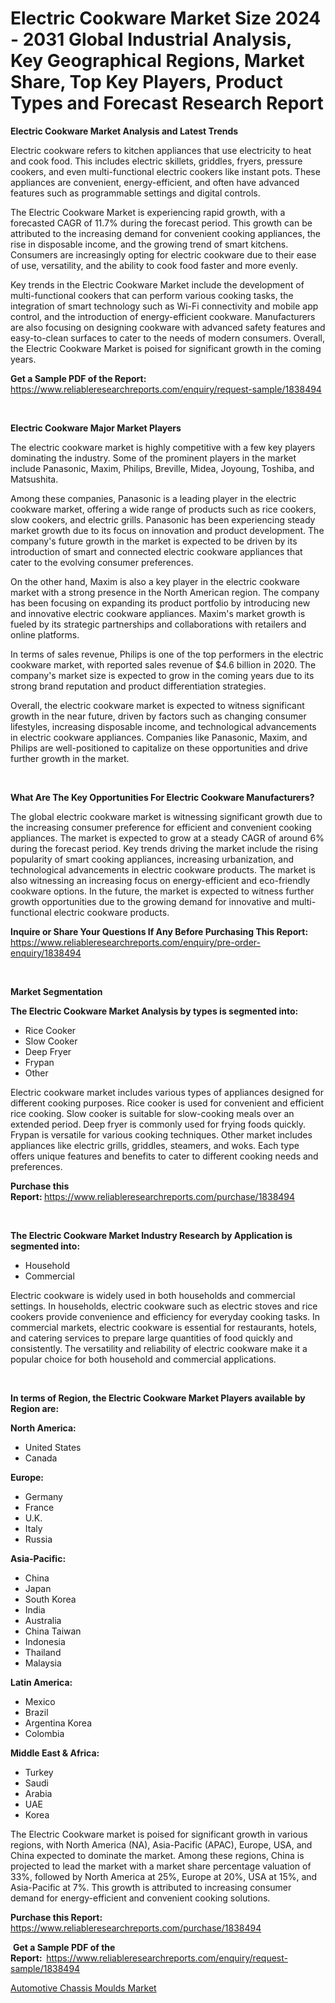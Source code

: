 <p><h1>Electric Cookware Market Size 2024 - 2031 Global Industrial Analysis, Key Geographical Regions, Market Share, Top Key Players, Product Types and Forecast Research Report</h1></p><p><strong>Electric Cookware Market Analysis and Latest Trends</strong></p>
<p><p>Electric cookware refers to kitchen appliances that use electricity to heat and cook food. This includes electric skillets, griddles, fryers, pressure cookers, and even multi-functional electric cookers like instant pots. These appliances are convenient, energy-efficient, and often have advanced features such as programmable settings and digital controls.</p><p>The Electric Cookware Market is experiencing rapid growth, with a forecasted CAGR of 11.7% during the forecast period. This growth can be attributed to the increasing demand for convenient cooking appliances, the rise in disposable income, and the growing trend of smart kitchens. Consumers are increasingly opting for electric cookware due to their ease of use, versatility, and the ability to cook food faster and more evenly.</p><p>Key trends in the Electric Cookware Market include the development of multi-functional cookers that can perform various cooking tasks, the integration of smart technology such as Wi-Fi connectivity and mobile app control, and the introduction of energy-efficient cookware. Manufacturers are also focusing on designing cookware with advanced safety features and easy-to-clean surfaces to cater to the needs of modern consumers. Overall, the Electric Cookware Market is poised for significant growth in the coming years.</p></p>
<p><strong>Get a Sample PDF of the Report:&nbsp;</strong> <a href="https://www.reliableresearchreports.com/enquiry/request-sample/1838494">https://www.reliableresearchreports.com/enquiry/request-sample/1838494</a></p>
<p>&nbsp;</p>
<p><strong>Electric Cookware Major Market Players</strong></p>
<p><p>The electric cookware market is highly competitive with a few key players dominating the industry. Some of the prominent players in the market include Panasonic, Maxim, Philips, Breville, Midea, Joyoung, Toshiba, and Matsushita.</p><p>Among these companies, Panasonic is a leading player in the electric cookware market, offering a wide range of products such as rice cookers, slow cookers, and electric grills. Panasonic has been experiencing steady market growth due to its focus on innovation and product development. The company's future growth in the market is expected to be driven by its introduction of smart and connected electric cookware appliances that cater to the evolving consumer preferences.</p><p>On the other hand, Maxim is also a key player in the electric cookware market with a strong presence in the North American region. The company has been focusing on expanding its product portfolio by introducing new and innovative electric cookware appliances. Maxim's market growth is fueled by its strategic partnerships and collaborations with retailers and online platforms.</p><p>In terms of sales revenue, Philips is one of the top performers in the electric cookware market, with reported sales revenue of $4.6 billion in 2020. The company's market size is expected to grow in the coming years due to its strong brand reputation and product differentiation strategies.</p><p>Overall, the electric cookware market is expected to witness significant growth in the near future, driven by factors such as changing consumer lifestyles, increasing disposable income, and technological advancements in electric cookware appliances. Companies like Panasonic, Maxim, and Philips are well-positioned to capitalize on these opportunities and drive further growth in the market.</p></p>
<p>&nbsp;</p>
<p><strong>What Are The Key Opportunities For Electric Cookware Manufacturers?</strong></p>
<p><p>The global electric cookware market is witnessing significant growth due to the increasing consumer preference for efficient and convenient cooking appliances. The market is expected to grow at a steady CAGR of around 6% during the forecast period. Key trends driving the market include the rising popularity of smart cooking appliances, increasing urbanization, and technological advancements in electric cookware products. The market is also witnessing an increasing focus on energy-efficient and eco-friendly cookware options. In the future, the market is expected to witness further growth opportunities due to the growing demand for innovative and multi-functional electric cookware products.</p></p>
<p><strong>Inquire or Share Your Questions If Any Before Purchasing This Report:</strong> <a href="https://www.reliableresearchreports.com/enquiry/pre-order-enquiry/1838494">https://www.reliableresearchreports.com/enquiry/pre-order-enquiry/1838494</a></p>
<p>&nbsp;</p>
<p><strong>Market Segmentation</strong></p>
<p><strong>The Electric Cookware Market Analysis by types is segmented into:</strong></p>
<p><ul><li>Rice Cooker</li><li>Slow Cooker</li><li>Deep Fryer</li><li>Frypan</li><li>Other</li></ul></p>
<p><p>Electric cookware market includes various types of appliances designed for different cooking purposes. Rice cooker is used for convenient and efficient rice cooking. Slow cooker is suitable for slow-cooking meals over an extended period. Deep fryer is commonly used for frying foods quickly. Frypan is versatile for various cooking techniques. Other market includes appliances like electric grills, griddles, steamers, and woks. Each type offers unique features and benefits to cater to different cooking needs and preferences.</p></p>
<p><strong>Purchase this Report:&nbsp;</strong><a href="https://www.reliableresearchreports.com/purchase/1838494">https://www.reliableresearchreports.com/purchase/1838494</a></p>
<p>&nbsp;</p>
<p><strong>The Electric Cookware Market Industry Research by Application is segmented into:</strong></p>
<p><ul><li>Household</li><li>Commercial</li></ul></p>
<p><p>Electric cookware is widely used in both households and commercial settings. In households, electric cookware such as electric stoves and rice cookers provide convenience and efficiency for everyday cooking tasks. In commercial markets, electric cookware is essential for restaurants, hotels, and catering services to prepare large quantities of food quickly and consistently. The versatility and reliability of electric cookware make it a popular choice for both household and commercial applications.</p></p>
<p>&nbsp;</p>
<p><strong>In terms of Region, the Electric Cookware Market Players available by Region are:</strong></p>
<p>
    <p> <strong> North America: </strong>
        <ul>
            <li>United States</li>
            <li>Canada</li>
        </ul>
        </p> 
    <p> <strong> Europe: </strong>
        <ul>
            <li>Germany</li>
            <li>France</li>
            <li>U.K.</li>
            <li>Italy</li>
            <li>Russia</li>
        </ul>
        </p> 
    <p> <strong> Asia-Pacific: </strong>
        <ul>
            <li>China</li>
            <li>Japan</li>
            <li>South Korea</li>
            <li>India</li>
            <li>Australia</li>
            <li>China Taiwan</li>
            <li>Indonesia</li>
            <li>Thailand</li>
            <li>Malaysia</li>
        </ul>
        </p> 
    <p> <strong> Latin America: </strong>
        <ul>
            <li>Mexico</li>
            <li>Brazil</li>
            <li>Argentina Korea</li>
            <li>Colombia</li>
        </ul>
        </p> 
    <p> <strong> Middle East & Africa: </strong>
        <ul>
            <li>Turkey</li>
            <li>Saudi</li>
            <li>Arabia</li>
            <li>UAE</li>
            <li>Korea</li>
        </ul>
    </p>
    </p>
<p><p>The Electric Cookware market is poised for significant growth in various regions, with North America (NA), Asia-Pacific (APAC), Europe, USA, and China expected to dominate the market. Among these regions, China is projected to lead the market with a market share percentage valuation of 33%, followed by North America at 25%, Europe at 20%, USA at 15%, and Asia-Pacific at 7%. This growth is attributed to increasing consumer demand for energy-efficient and convenient cooking solutions.</p></p>
<p><strong>Purchase this Report: </strong><a href="https://www.reliableresearchreports.com/purchase/1838494">https://www.reliableresearchreports.com/purchase/1838494</a></p>
<p>&nbsp;<strong>Get a Sample PDF of the Report:&nbsp;&nbsp;</strong><a href="https://www.reliableresearchreports.com/enquiry/request-sample/1838494">https://www.reliableresearchreports.com/enquiry/request-sample/1838494</a></p>
<p><strong></strong></p>
<p><p><a href="https://rainy-horn-d69.notion.site/Automotive-Chassis-Moulds-Market-Research-Report-Reveals-The-Latest-Trends-And-Opportunities-of-this-1d2d186bfe79447695dbe021546a22a1">Automotive Chassis Moulds Market</a></p></p>
